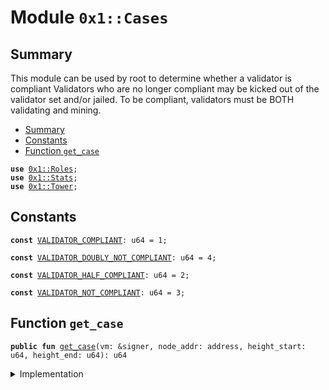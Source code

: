 
<a name="0x1_Cases"></a>

# Module `0x1::Cases`


<a name="@Summary_0"></a>

## Summary

This module can be used by root to determine whether a validator is compliant
Validators who are no longer compliant may be kicked out of the validator
set and/or jailed. To be compliant, validators must be BOTH validating and mining.


-  [Summary](#@Summary_0)
-  [Constants](#@Constants_1)
-  [Function `get_case`](#0x1_Cases_get_case)


<pre><code><b>use</b> <a href="Roles.md#0x1_Roles">0x1::Roles</a>;
<b>use</b> <a href="Stats.md#0x1_Stats">0x1::Stats</a>;
<b>use</b> <a href="MinerState.md#0x1_Tower">0x1::Tower</a>;
</code></pre>



<a name="@Constants_1"></a>

## Constants


<a name="0x1_Cases_VALIDATOR_COMPLIANT"></a>



<pre><code><b>const</b> <a href="Cases.md#0x1_Cases_VALIDATOR_COMPLIANT">VALIDATOR_COMPLIANT</a>: u64 = 1;
</code></pre>



<a name="0x1_Cases_VALIDATOR_DOUBLY_NOT_COMPLIANT"></a>



<pre><code><b>const</b> <a href="Cases.md#0x1_Cases_VALIDATOR_DOUBLY_NOT_COMPLIANT">VALIDATOR_DOUBLY_NOT_COMPLIANT</a>: u64 = 4;
</code></pre>



<a name="0x1_Cases_VALIDATOR_HALF_COMPLIANT"></a>



<pre><code><b>const</b> <a href="Cases.md#0x1_Cases_VALIDATOR_HALF_COMPLIANT">VALIDATOR_HALF_COMPLIANT</a>: u64 = 2;
</code></pre>



<a name="0x1_Cases_VALIDATOR_NOT_COMPLIANT"></a>



<pre><code><b>const</b> <a href="Cases.md#0x1_Cases_VALIDATOR_NOT_COMPLIANT">VALIDATOR_NOT_COMPLIANT</a>: u64 = 3;
</code></pre>



<a name="0x1_Cases_get_case"></a>

## Function `get_case`



<pre><code><b>public</b> <b>fun</b> <a href="Cases.md#0x1_Cases_get_case">get_case</a>(vm: &signer, node_addr: address, height_start: u64, height_end: u64): u64
</code></pre>



<details>
<summary>Implementation</summary>


<pre><code><b>public</b> <b>fun</b> <a href="Cases.md#0x1_Cases_get_case">get_case</a>(
    vm: &signer, node_addr: address, height_start: u64, height_end: u64
): u64 {
    <a href="Roles.md#0x1_Roles_assert_diem_root">Roles::assert_diem_root</a>(vm);
    // did the validator sign blocks above threshold?
    <b>let</b> signs = <a href="Stats.md#0x1_Stats_node_above_thresh">Stats::node_above_thresh</a>(vm, node_addr, height_start, height_end);
    <b>let</b> mines = <a href="MinerState.md#0x1_Tower_node_above_thresh">Tower::node_above_thresh</a>(node_addr);

    <b>if</b> (signs && mines) {
        // compliant: in next set, gets paid, weight increments
        <a href="Cases.md#0x1_Cases_VALIDATOR_COMPLIANT">VALIDATOR_COMPLIANT</a>
    }
    <b>else</b> <b>if</b> (signs && !mines) {
        // half compliant: not in next set, does not get paid, weight
        // does not increment.
        <a href="Cases.md#0x1_Cases_VALIDATOR_HALF_COMPLIANT">VALIDATOR_HALF_COMPLIANT</a>
    }
    <b>else</b> <b>if</b> (!signs && mines) {
        // not compliant: jailed, not in next set, does not get paid,
        // weight increments.
        <a href="Cases.md#0x1_Cases_VALIDATOR_NOT_COMPLIANT">VALIDATOR_NOT_COMPLIANT</a>
    }
    <b>else</b> {
        // not compliant: jailed, not in next set, does not get paid,
        // weight does not increment.
        <a href="Cases.md#0x1_Cases_VALIDATOR_DOUBLY_NOT_COMPLIANT">VALIDATOR_DOUBLY_NOT_COMPLIANT</a>
    }
}
</code></pre>



</details>


[//]: # ("File containing references which can be used from documentation")
[ACCESS_CONTROL]: https://github.com/diem/dip/blob/main/dips/dip-2.md
[ROLE]: https://github.com/diem/dip/blob/main/dips/dip-2.md#roles
[PERMISSION]: https://github.com/diem/dip/blob/main/dips/dip-2.md#permissions
